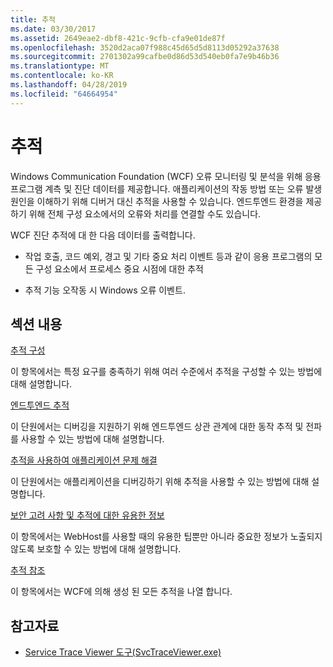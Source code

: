 ```yaml
---
title: 추적
ms.date: 03/30/2017
ms.assetid: 2649eae2-dbf8-421c-9cfb-cfa9e01de87f
ms.openlocfilehash: 3520d2aca07f988c45d65d5d8113d05292a37638
ms.sourcegitcommit: 2701302a99cafbe0d86d53d540eb0fa7e9b46b36
ms.translationtype: MT
ms.contentlocale: ko-KR
ms.lasthandoff: 04/28/2019
ms.locfileid: "64664954"
---
```

# <a name="tracing"></a>추적
Windows Communication Foundation (WCF) 오류 모니터링 및 분석을 위해 응용 프로그램 계측 및 진단 데이터를 제공합니다. 애플리케이션의 작동 방법 또는 오류 발생 원인을 이해하기 위해 디버거 대신 추적을 사용할 수 있습니다. 엔드투엔드 환경을 제공하기 위해 전체 구성 요소에서의 오류와 처리를 연결할 수도 있습니다.  
  
 WCF 진단 추적에 대 한 다음 데이터를 출력합니다.  
  
- 작업 호출, 코드 예외, 경고 및 기타 중요 처리 이벤트 등과 같이 응용 프로그램의 모든 구성 요소에서 프로세스 중요 시점에 대한 추적  
  
- 추적 기능 오작동 시 Windows 오류 이벤트.  
  
## <a name="in-this-section"></a>섹션 내용  
 [추적 구성](../../../../../docs/framework/wcf/diagnostics/tracing/configuring-tracing.md)  
  
 이 항목에서는 특정 요구를 충족하기 위해 여러 수준에서 추적을 구성할 수 있는 방법에 대해 설명합니다.  
  
 [엔드투엔드 추적](../../../../../docs/framework/wcf/diagnostics/tracing/end-to-end-tracing.md)  
  
 이 단원에서는 디버깅을 지원하기 위해 엔드투엔드 상관 관계에 대한 동작 추적 및 전파를 사용할 수 있는 방법에 대해 설명합니다.  
  
 [추적을 사용하여 애플리케이션 문제 해결](../../../../../docs/framework/wcf/diagnostics/tracing/using-tracing-to-troubleshoot-your-application.md)  
  
 이 단원에서는 애플리케이션을 디버깅하기 위해 추적을 사용할 수 있는 방법에 대해 설명합니다.  
  
 [보안 고려 사항 및 추적에 대한 유용한 정보](../../../../../docs/framework/wcf/diagnostics/tracing/security-concerns-and-useful-tips-for-tracing.md)  
  
 이 항목에서는 WebHost를 사용할 때의 유용한 팁뿐만 아니라 중요한 정보가 노출되지 않도록 보호할 수 있는 방법에 대해 설명합니다.  
  
 [추적 참조](../../../../../docs/framework/wcf/diagnostics/tracing/traces-reference.md)  
  
 이 항목에서는 WCF에 의해 생성 된 모든 추적을 나열 합니다.  
  
## <a name="see-also"></a>참고자료

- [Service Trace Viewer 도구(SvcTraceViewer.exe)](../../../../../docs/framework/wcf/service-trace-viewer-tool-svctraceviewer-exe.md)
